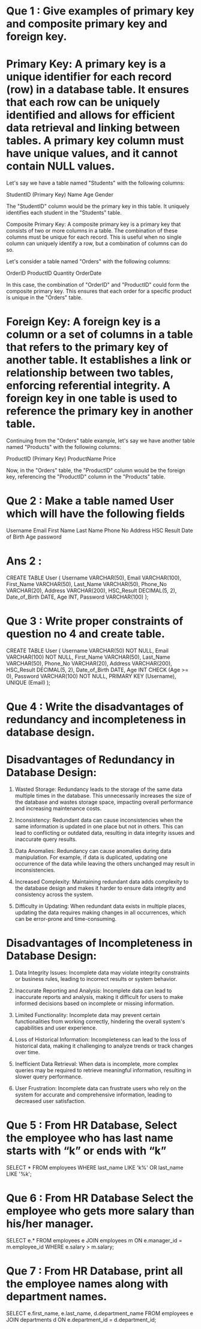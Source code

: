 # Que 1 : Give examples of primary key and composite primary key and foreign key.

# Primary Key: A primary key is a unique identifier for each record (row) in a database table. It ensures that each row can be uniquely identified and allows for efficient data retrieval and linking between tables. A primary key column must have unique values, and it cannot contain NULL values.

Let's say we have a table named "Students" with the following columns:

StudentID (Primary Key)
Name
Age
Gender

The "StudentID" column would be the primary key in this table. It uniquely identifies each student in the "Students" table.

Composite Primary Key: A composite primary key is a primary key that consists of two or more columns in a table. The combination of these columns must be unique for each record. This is useful when no single column can uniquely identify a row, but a combination of columns can do so.

Let's consider a table named "Orders" with the following columns:

OrderID
ProductID
Quantity
OrderDate

In this case, the combination of "OrderID" and "ProductID" could form the composite primary key. This ensures that each order for a specific product is unique in the "Orders" table.

# Foreign Key: A foreign key is a column or a set of columns in a table that refers to the primary key of another table. It establishes a link or relationship between two tables, enforcing referential integrity. A foreign key in one table is used to reference the primary key in another table.

Continuing from the "Orders" table example, let's say we have another table named "Products" with the following columns:

ProductID (Primary Key)
ProductName
Price

Now, in the "Orders" table, the "ProductID" column would be the foreign key, referencing the "ProductID" column in the "Products" table.


# Que 2 : Make a table named User which will have the following fields
Username
Email
First Name
Last Name
Phone No
Address
HSC Result
Date of Birth
Age
password

# Ans 2 :
 CREATE TABLE User (
    		Username VARCHAR(50),
    		Email VARCHAR(100),
    		First_Name VARCHAR(50),
    		Last_Name VARCHAR(50),
    		Phone_No VARCHAR(20),
    		Address VARCHAR(200),
    		HSC_Result DECIMAL(5, 2),
    		Date_of_Birth DATE,
    		Age INT,
    		Password VARCHAR(100)
);

# Que 3 : Write proper constraints of question no 4 and create table.

CREATE TABLE User (
    	Username VARCHAR(50) NOT NULL,
    	Email VARCHAR(100) NOT NULL,
    	First_Name VARCHAR(50),
    	Last_Name VARCHAR(50),
    	Phone_No VARCHAR(20),
    	Address VARCHAR(200),
    	HSC_Result DECIMAL(5, 2),
    	Date_of_Birth DATE,
    	Age INT CHECK (Age >= 0),
    	Password VARCHAR(100) NOT NULL,
    	PRIMARY KEY (Username),
    	UNIQUE (Email)
);

# Que 4 : Write the disadvantages of redundancy and incompleteness in database design.

# Disadvantages of Redundancy in Database Design:

1. Wasted Storage: Redundancy leads to the storage of the same data multiple times in the database. This unnecessarily increases the size of the database and wastes storage space, impacting overall performance and increasing maintenance costs.

2. Inconsistency: Redundant data can cause inconsistencies when the same information is updated in one place but not in others. This can lead to conflicting or outdated data, resulting in data integrity issues and inaccurate query results.

3. Data Anomalies: Redundancy can cause anomalies during data manipulation. For example, if data is duplicated, updating one occurrence of the data while leaving the others unchanged may result in inconsistencies.

4. Increased Complexity: Maintaining redundant data adds complexity to the database design and makes it harder to ensure data integrity and consistency across the system.

5. Difficulty in Updating: When redundant data exists in multiple places, updating the data requires making changes in all occurrences, which can be error-prone and time-consuming.

# Disadvantages of Incompleteness in Database Design:

1. Data Integrity Issues: Incomplete data may violate integrity constraints or business rules, leading to incorrect results or system behavior.

2. Inaccurate Reporting and Analysis: Incomplete data can lead to inaccurate reports and analysis, making it difficult for users to make informed decisions based on incomplete or missing information.

3. Limited Functionality: Incomplete data may prevent certain functionalities from working correctly, hindering the overall system's capabilities and user experience.

4. Loss of Historical Information: Incompleteness can lead to the loss of historical data, making it challenging to analyze trends or track changes over time.

5. Inefficient Data Retrieval: When data is incomplete, more complex queries may be required to retrieve meaningful information, resulting in slower query performance.

6. User Frustration: Incomplete data can frustrate users who rely on the system for accurate and comprehensive information, leading to decreased user satisfaction.

# Que 5 :  From HR Database, Select the employee who has last name starts with “k” or ends with “k”

SELECT *
FROM employees
WHERE last_name LIKE 'k%' OR last_name LIKE '%k';

# Que 6 : From HR Database Select the employee who gets more salary than his/her manager.

SELECT e.*
FROM employees e
JOIN employees m ON e.manager_id = m.employee_id
WHERE e.salary > m.salary;

# Que 7 : From HR Database, print all the employee names along with department names.

SELECT e.first_name, e.last_name, d.department_name
FROM employees e
JOIN departments d ON e.department_id = d.department_id;



